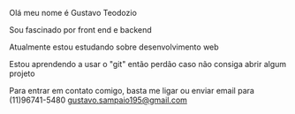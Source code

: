 Olá meu nome é Gustavo Teodozio


Sou fascinado por front end e backend



Atualmente estou estudando sobre desenvolvimento web

Estou aprendendo a usar o "git" então perdão caso não consiga abrir algum projeto


Para entrar em contato comigo, basta me ligar ou enviar email para (11)96741-5480   gustavo.sampaio195@gmail.com


